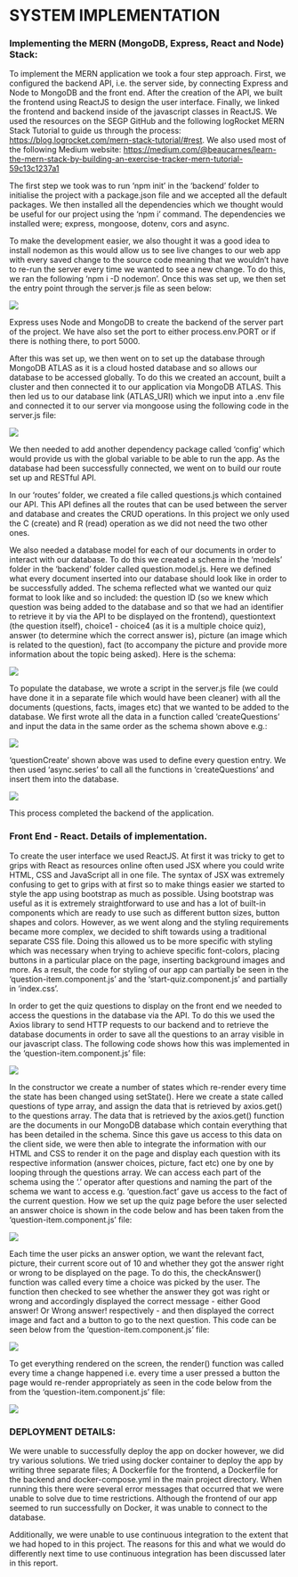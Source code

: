 # SYSTEM IMPLEMENTATION

### Implementing the MERN (MongoDB, Express, React and Node) Stack: 

To implement the MERN application we took a four step approach. First, we configured the backend API, i.e. the server side, by connecting Express and Node to MongoDB and the front end. After the creation of the API, we built the frontend using ReactJS to design the user interface. Finally, we linked the frontend and backend inside of the javascript classes in ReactJS. We used the resources on the SEGP GitHub and the following logRocket MERN Stack Tutorial to guide us through the process: https://blog.logrocket.com/mern-stack-tutorial/#rest. We also used most of the following Medium website: https://medium.com/@beaucarnes/learn-the-mern-stack-by-building-an-exercise-tracker-mern-tutorial-59c13c1237a1  

The first step we took was to run ‘npm init’ in the ‘backend’ folder to initialise the project with a package.json file and we accepted all the default packages. We then installed all the dependencies which we thought would be useful for our project using the ‘npm i’ command. The dependencies we installed were; express, mongoose, dotenv, cors and async.  

To make the development easier, we also thought it was a good idea to install nodemon as this would allow us to see live changes to our web app with every saved change to the source code meaning that we wouldn’t have to re-run the server every time we wanted to see a new change. To do this, we ran the following ‘npm i -D nodemon’. Once this was set up, we then set the entry point through the server.js file as seen below: 

![](images/sysimp1.png)

Express uses Node and MongoDB to create the backend of the server part of the project. We have also set the port to either process.env.PORT or if there is nothing there, to port 5000. 

After this was set up, we then went on to set up the database through MongoDB ATLAS as it is a cloud hosted database and so allows our database to be accessed globally. To do this we created an account, built a cluster and then connected it to our application via MongoDB ATLAS. This then led us to our database link (ATLAS_URI) which we input into a .env file and connected it to our server via mongoose using the following code in the server.js file: 

![](images/sysimp2.png)

We then needed to add another dependency package called ‘config’ which would provide us with the global variable to be able to run the app. As the database had been successfully connected, we went on to build our route set up and RESTful API.  

In our ‘routes’ folder, we created a file called questions.js which contained our API. This API defines all the routes that can be used between the server and database and creates the CRUD operations. In this project we only used the C (create) and R (read) operation as we did not need the two other ones.  

We also needed a database model for each of our documents in order to interact with our database. To do this we created a schema in the ‘models’ folder in the ‘backend’ folder called question.model.js. Here we defined what every document inserted into our database should look like in order to be successfully added. The schema reflected what we wanted our quiz format to look like and so included: the question ID (so we knew which question was being added to the database and so that we had an identifier to retrieve it by via the API to be displayed on the frontend), questiontext (the question itself), choice1 - choice4 (as it is a multiple choice quiz), answer (to determine which the correct answer is), picture (an image which is related to the question), fact (to accompany the picture and provide more information about the topic being asked). Here is the schema: 

![](images/sysimp3.png)

To populate the database, we wrote a script in the server.js file (we could have done it in a separate file which would have been cleaner) with all the documents (questions, facts, images etc) that we wanted to be added to the database. We first wrote all the data in a function called ‘createQuestions’ and input the data in the same order as the schema shown above e.g.: 

![](images/sysimp4.png)

‘questionCreate’ shown above was used to define every question entry. We then used ‘async.series’ to call all the functions in ‘createQuestions’ and insert them into the database. 

![](images/sysimp5.png)

This process completed the backend of the application. 

### Front End - React. Details of implementation. 

To create the user interface we used ReactJS. At first it was tricky to get to grips with React as resources online often used JSX where you could write HTML, CSS and JavaScript all in one file. The syntax of JSX was extremely confusing to get to grips with at first so to make things easier we started to style the app using bootstrap as much as possible. Using bootstrap was useful as it is extremely straightforward to use and has a lot of built-in components which are ready to use such as different button sizes, button shapes and colors. However, as we went along and the styling requirements became more complex, we decided to shift towards using a traditional separate CSS file. Doing this allowed us to be more specific with styling which was necessary when trying to achieve specific font-colors, placing buttons in a particular place on the page, inserting background images and more. As a result, the code for styling of our app can partially be seen in the ‘question-item.component.js’ and the ‘start-quiz.component.js’ and partially in ‘index.css’.  

 In order to get the quiz questions to display on the front end we needed to access the questions in the database via the API. To do this we used the Axios library to send HTTP requests to our backend and to retrieve the database documents in order to save all the questions to an array visible in our javascript class. The following code shows how this was implemented in the ‘question-item.component.js’ file: 
 
 ![](images/sysimp6.png)
 
 In the constructor we create a number of states which re-render every time the state has been changed using setState(). Here we create a state called questions of type array, and assign the data that is retrieved by axios.get() to the questions array. The data that is retrieved by the axios.get() function are the documents in our MongoDB database which contain everything that has been detailed in the schema. Since this gave us access to this data on the client side, we were then able to integrate the information with our HTML and CSS to render it on the page and display each question with its respective information (answer choices, picture, fact etc) one by one by looping through the questions array. We can access each part of the schema using the ‘.’ operator after questions and naming the part of the schema we want to access e.g. ‘question.fact’ gave us access to the fact of the current question. How we set up the quiz page before the user selected an answer choice is shown in the code below and has been taken from the ‘question-item.component.js’ file: 
 
 ![](images/sysimp7.png)
 
 Each time the user picks an answer option, we want the relevant fact, picture, their current score out of 10 and whether they got the answer right or wrong to be displayed on the page. To do this, the checkAnswer() function was called every time a choice was picked by the user. The function then checked to see whether the answer they got was right or wrong and accordingly displayed the correct message - either Good answer! Or Wrong answer! respectively - and then displayed the correct image and fact and a button to go to the next question. This code can be seen below from the ‘question-item.component.js’ file: 
 
 ![](images/sysimp8.png)
 
 To get everything rendered on the screen, the render() function was called every time a change happened i.e. every time a user pressed a button the page would re-render appropriately as seen in the code below from the from the ‘question-item.component.js’ file: 
 
 ![](images/sysimp9.png)
 
 ### DEPLOYMENT DETAILS: 
 
  We were unable to successfully deploy the app on docker however, we did try various solutions. We tried using docker container to deploy the app by writing three separate files; A Dockerfile for the frontend, a Dockerfile for the backend and docker-compose.yml in the main project directory. When running this there were several error messages that occurred that we were unable to solve due to time restrictions. Although the frontend of our app seemed to run successfully on Docker, it was unable to connect to the database.  

 Additionally, we were unable to use continuous integration to the extent that we had hoped to in this project. The reasons for this and what we would do differently next time to use continuous integration has been discussed later in this report. 
 
 
 
 
 
 
 
 
